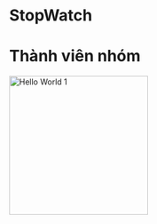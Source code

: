 # StopWatch

<h1> Thành viên nhóm</h1>


<img src="https://user-images.githubusercontent.com/75102477/222913480-c506da98-d2f1-4eba-a47a-e4a9e551d34b.PNG" width="250" alt="Hello World 1" /> 
